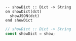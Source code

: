 ```applescript
-- showDict :: Dict -> String
on showDict(dct)
  showJSON(dct)
end showDict
```

```js
// showDict :: Dict -> String
const showDict = show;
```